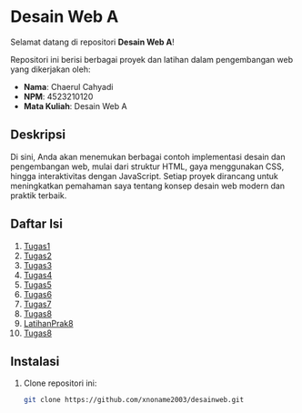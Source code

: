 # Desain Web A

Selamat datang di repositori **Desain Web A**!

Repositori ini berisi berbagai proyek dan latihan dalam pengembangan web yang dikerjakan oleh:

- **Nama**: Chaerul Cahyadi
- **NPM**: 4523210120
- **Mata Kuliah**: Desain Web A

## Deskripsi

Di sini, Anda akan menemukan berbagai contoh implementasi desain dan pengembangan web, mulai dari struktur HTML, gaya menggunakan CSS, hingga interaktivitas dengan JavaScript. Setiap proyek dirancang untuk meningkatkan pemahaman saya tentang konsep desain web modern dan praktik terbaik.

## Daftar Isi

1. [Tugas1](/prak1-new.html)
2. [Tugas2](https://github.com/xnoname2003/desainweb/tree/main/Tugas2)
3. [Tugas3](https://github.com/xnoname2003/desainweb/tree/main/Tugas3)
4. [Tugas4](https://github.com/xnoname2003/desainweb/tree/main/Tugas4)
5. [Tugas5](https://github.com/xnoname2003/desainweb/tree/main/Tugas5)
6. [Tugas6](https://github.com/xnoname2003/desainweb/tree/main/Tugas6)
7. [Tugas7](https://github.com/xnoname2003/desainweb/tree/main/Tugas7)
8. [Tugas8](https://github.com/xnoname2003/desainweb/tree/main/Tugas8)
9. [LatihanPrak8](https://github.com/xnoname2003/desainweb/tree/main/LatihanPrak8)
10. [Tugas8](https://github.com/xnoname2003/desainweb/tree/main/Tugas9)

## Instalasi

1. Clone repositori ini:
   ```bash
   git clone https://github.com/xnoname2003/desainweb.git
